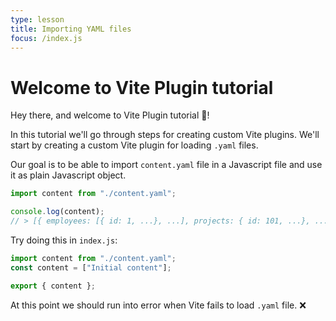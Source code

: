 ```yaml
---
type: lesson
title: Importing YAML files
focus: /index.js
---
```


# Welcome to Vite Plugin tutorial

Hey there, and welcome to Vite Plugin tutorial&nbsp;👋!

In this tutorial we'll go through steps for creating custom Vite plugins. We'll start by creating a custom Vite plugin for loading `.yaml` files.

Our goal is to be able to import `content.yaml` file in a Javascript file and use it as plain Javascript object.

```js [index.js]
import content from "./content.yaml";

console.log(content);
// > [{ employees: [{ id: 1, ...}, ...], projects: { id: 101, ...}, ... }]
```

Try doing this in `index.js`:

```js [index.js] add={1} del={2}
import content from "./content.yaml";
const content = ["Initial content"];

export { content };
```

At this point we should run into error when Vite fails to load `.yaml` file.&nbsp;❌

